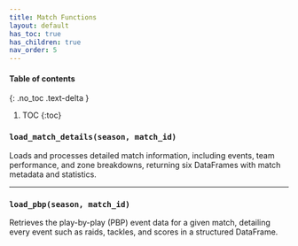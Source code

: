 ```yaml
---
title: Match Functions
layout: default
has_toc: true
has_children: true
nav_order: 5
---
```


#### Table of contents

{: .no_toc .text-delta }

1. TOC
{:toc}


### `load_match_details(season, match_id)`

Loads and processes detailed match information, including events, team performance, and zone breakdowns, returning six DataFrames with match metadata and statistics.

---

### `load_pbp(season, match_id)`

Retrieves the play-by-play (PBP) event data for a given match, detailing every event such as raids, tackles, and scores in a structured DataFrame.
